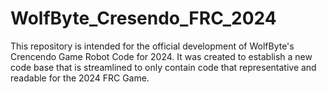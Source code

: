 # WolfByte_Cresendo_FRC_2024
This repository is intended for the official development of WolfByte's Crencendo Game Robot Code for 2024. It was created to establish a new code base that is streamlined to only contain code that representative and readable for the 2024 FRC Game.
